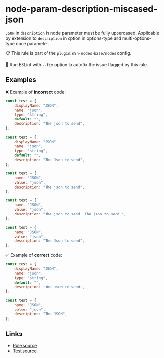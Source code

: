 [//]: # "File generated from a template. Do not edit this file directly."

# node-param-description-miscased-json

`JSON` in `description` in node parameter must be fully uppercased. Applicable by extension to `description` in option in options-type and multi-options-type node parameter.

📋 This rule is part of the `plugin:n8n-nodes-base/nodes` config.

🔧 Run ESLint with `--fix` option to autofix the issue flagged by this rule.

## Examples

❌ Example of **incorrect** code:

```js
const test = {
	displayName: "JSON",
	name: "json",
	type: "string",
	default: "",
	description: "The json to send",
};

const test = {
	displayName: "JSON",
	name: "json",
	type: "string",
	default: "",
	description: "The Json to send",
};

const test = {
	name: "JSON",
	value: "json",
	description: "The json to send",
};

const test = {
	name: "JSON",
	value: "json",
	description: "The json to send. The json to send.",
};

const test = {
	name: "JSON",
	value: "json",
	description: "The Json to send",
};
```

✅ Example of **correct** code:

```js
const test = {
	displayName: "JSON",
	name: "json",
	type: "string",
	default: "",
	description: "The JSON to send",
};

const test = {
	name: "JSON",
	value: "json",
	description: "The JSON",
};
```

## Links

- [Rule source](../../lib/rules/node-param-description-miscased-json.ts)
- [Test source](../../tests/node-param-description-miscased-json.test.ts)
